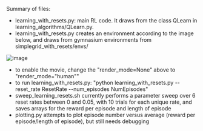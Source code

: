 Summary of files: 

- learning_with_resets.py: main RL code. It draws from the class QLearn in learning_algorithms/QLearn.py.
- learning_with_resets.py creates an environment according to the image below, and draws from gymnasium environments from simplegrid_with_resets/envs/

![image](https://github.com/user-attachments/assets/753d74a3-c488-40bb-9c9d-96ef704cd3b5)
- to enable the movie, change the "render_mode=None" above to "render_mode="human""
- to run learning_with_resets.py: "python learning_with_resets.py --reset_rate ResetRate --num_episodes NumEpisodes"
- sweep_learning_resets.sh currently performs a parameter sweep over 6 reset rates between 0 and 0.05, with 10 trials for each unique rate, and saves arrays for the reward per episode and length of episode
- plotting.py attempts to plot episode number versus average (reward per episode/length of episode), but still needs debugging
